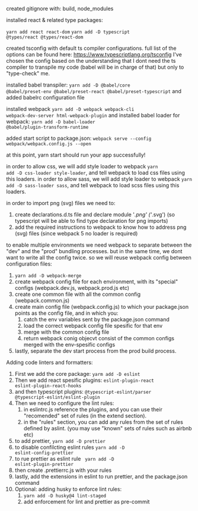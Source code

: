 
created gitignore with: build, node_modules

installed react & related type packages:

<code>yarn add react react-dom</code>
<code>yarn add -D typescript @types/react @types/react-dom</code>

created tsconfig with default ts compiler configurations. full list of the options can be found here: https://www.typescriptlang.org/tsconfig
I've chosen the config based on the understanding that I dont need the ts compiler to transpile my code (babel will be in charge of that) but only to "type-check" me.

installed babel transpiler:
<code>yarn add -D @babel/core @babel/preset-env @babel/preset-react @babel/preset-typescript</code>
and added babelrc configuration file

installed webpack
<code>yarn add -D webpack webpack-cli webpack-dev-server html-webpack-plugin</code>
and installed babel loader for webpack:
<code>yarn add -D babel-loader @babel/plugin-transform-runtime</code>

added start script to package.json: <code>webpack serve --config webpack/webpack.config.js --open</code>

at this point, yarn start should run your app successfully!

in order to allow css, we will add style loader to webpack <code>yarn add -D css-loader style-loader</code>, and tell webpack to load css files using this loaders.
in order to allow sass, we will add style loader to webpack <code>yarn add -D sass-loader sass</code>, and tell webpack to load scss files using this loaders.

in order to import png (svg) files we need to:
1. create declarations.d.ts file and declare module '*.png' ('*.svg') (so typescript will be able to find type declaration for png imports)
2. add the required instructions to webpack to know how to address png (svg) files (since webpack 5 no loader is required)

to enable multiple environments we need webpack to separate between the "dev" and the "prod" bundling processes. but in the same time, we dont want to write all the config twice. so we will reuse webpack config between configuration files:
1. <code>yarn add -D webpack-merge</code>
2. create webpack config file for each environment, with its "special" configs (webpack.dev.js, webpack.prod.js etc)
3. create one common file with all the common config (webpack.common.js)
4. create main config file (webpack.config.js) to which your package.json points as the config file, and in which you:
   1.  catch the env variables sent by the package.json command
   2.  load the correct webpack config file spesific for that env
   3.  merge with the common config file
   4.  return webpack conig objecvt consist of the common configs merged with the env-spesific configs
5.  lastly, separate the dev start process from the prod build process.

Adding code linters and formatters:
1. First we add the core package: <code>yarm add -D eslint</code>
2. Then we add react spesific plugins: <code>eslint-plugin-react eslint-plugin-react-hooks</code>
3. and then typescript plugins: <code>@typescript-eslint/parser @typescript-eslint/eslint-plugin</code>
4. Then we need to configure the lint rules:
   1. in eslintrc.js reference the plugins, and you can use their "recomended" set of rules (in the extend section).
   2. in the "rules" section, you can add any rules from the set of rules defined by aslint. (you may use "known" sets of rules such as airbnb etc)
5. to add prettier, <code>yarn add -D prettier</code>
6. to disable confilcting eslint rules <code>yarn add -D eslint-config-prettier</code>
7. to rue prettier as eslint rule <code> yarn add -D eslint-plugin-prettier</code>
8. then create .prettierrc.js with your rules
9. lastly, add the extensions in eslint to run prettier, and the package.json command
10. Optional: adding husky to enforce lint rules:
    1.  <code>yarn add -D husky@4 lint-staged</code>
    2.  add enforcement for lint and prettier as pre-commit
